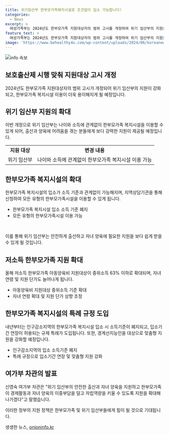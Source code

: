 ```yaml
---
title: 위기임산부 한부모가족복지시설로 조건없이 입소 가능합니다!
categories:
  - News
excerpt: >
  여성가족부는 2024년도 한부모가족 지원대상자의 범위 고시를 개정하여 위기 임산부의 지원을 강화한다. 이에 따라 나이와 소득에 관계없이 모든 유형의 한부모가족시설에 입소 가능해졌으며, 지원 대상과 지원 범위가 확대되었다. 또한, 저소득 한부모가족 아동양육비 지원대상의 중위소득 기준이 상향되고, 복지시설 입소기간 연장과 맞춤형 지원이 강화될 예정이다. 한부모가족의 안전한 출산과 자녀 양육을 위해 다각적인 지원 정책이 추진되고 있다. #양육비 #한부모가족 #위기임산부 #한부모가족복지시설
feature_text: >
  여성가족부는 2024년도 한부모가족 지원대상자의 범위 고시를 개정하여 위기 임산부의 지원을 강화한다. 이에 따라 나이와 소득에 관계없이 모든 유형의 한부모가족시설에 입소 가능해졌으며, 지원 대상과 지원 범위가 확대되었다. 또한, 저소득 한부모가족 아동양육비 지원대상의 중위소득 기준이 상향되고, 복지시설 입소기간 연장과 맞춤형 지원이 강화될 예정이다. 한부모가족의 안전한 출산과 자녀 양육을 위해 다각적인 지원 정책이 추진되고 있다. #양육비 #한부모가족 #위기임산부 #한부모가족복지시설
image: 'https://www.behealthy4u.com/wp-content/uploads/2024/06/koreanews.jpg'
---
```


<p><img src="https://www.behealthy4u.com/wp-content/uploads/2024/06/koreanews.jpg" alt="info 속보" /></p>

<h2 data-ke-size="size26">보호출산제 시행 맞춰 지원대상 고시 개정</h2>

<p data-ke-size="size16">2024년도 한부모가족 지원대상자의 범위 고시가 개정되어 위기 임산부의 지원이 강화되고, 한부모가족 복지시설 이용이 더욱 용이해지게 될 예정입니다.</p>

<h2 data-ke-size="size24">위기 임산부 지원의 확대</h2>

<p data-ke-size="size16">이번 개정으로 위기 임산부는 나이와 소득에 관계없이 한부모가족 복지시설을 이용할 수 있게 되어, 출산과 양육에 어려움을 겪는 분들에게 보다 강력한 지원이 제공될 예정입니다.</p>

<table>
    <tr>
        <td style="text-align: center; height: 17px;"><b>지원 대상</b></td>
        <td style="text-align: center; height: 17px;"><b>변경 내용</b></td>
    </tr>
    <tr>
        <td style="text-align: center; height: 17px;">위기 임산부</td>
        <td style="text-align: center; height: 17px;">나이와 소득에 관계없이 한부모가족 복지시설 이용 가능</td>
    </tr>
</table>

<h2 data-ke-size="size24">한부모가족 복지시설의 확대</h2>

<p data-ke-size="size16">한부모가족 복지시설의 입소가 소득 기준과 관계없이 가능해지며, 지역상담기관을 통해 신청하여 모든 유형의 한부모가족시설을 이용할 수 있게 됩니다.</p>

<ul>
    <li>한부모가족 복지시설 입소 소득 기준 폐지</li>
    <li>모든 유형의 한부모가족시설 이용 가능</li>
</ul>

<p><br></p>

<p data-ke-size="size16">이를 통해 위기 임산부는 안전하게 출산하고 자녀 양육에 필요한 지원을 보다 쉽게 받을 수 있게 될 것입니다.</p>

<h2 data-ke-size="size24">저소득 한부모가족 지원 확대</h2>

<p data-ke-size="size16">올해 저소득 한부모가족 아동양육비 지원대상이 중위소득 63% 이하로 확대되며, 자녀 연령 및 지원 단가도 늘어나게 됩니다.</p>

<ul>
    <li>아동양육비 지원대상 중위소득 기준 확대</li>
    <li>자녀 연령 확대 및 지원 단가 상향 조정</li>
</ul>

<h2 data-ke-size="size24">한부모가족 복지시설의 특례 규정 도입</h2>

<p data-ke-size="size16">내년부터는 인구감소지역의 한부모가족 복지시설 입소 시 소득기준이 폐지되고, 입소기간 연장이 허용되는 규제 특례가 도입됩니다. 또한, 경계선지능인을 대상으로 맞춤형 지원을 강화할 예정입니다.</p>

<ul>
    <li>인구감소지역의 입소 소득기준 폐지</li>
    <li>특례 규정으로 입소기간 연장 및 맞춤형 지원 강화</li>
</ul>

<h2 data-ke-size="size24">여가부 차관의 발표</h2>

<p data-ke-size="size16">신영숙 여가부 차관은 "위기 임산부의 안전한 출산과 자녀 양육을 지원하고 한부모가족이 경제활동과 자녀 양육의 이중부담을 덜고 자립역량을 키울 수 있도록 지원을 확대해나가겠다"고 말했습니다.</p>

<p data-ke-size="size16">이러한 정부의 지원 정책은 한부모가족 및 위기 임산부들에게 힘이 될 것으로 기대됩니다.</p>
생생한 뉴스, <a href="https://onioninfo.kr" rel="dofollow">onioninfo.kr</a>


